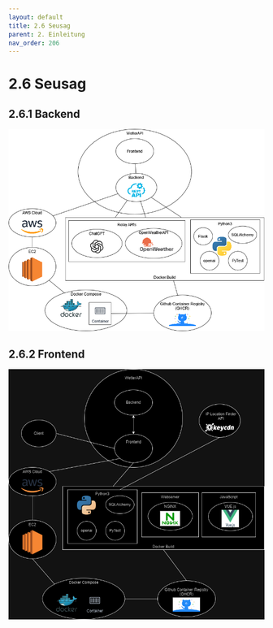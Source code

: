 ```yaml
---
layout: default
title: 2.6 Seusag
parent: 2. Einleitung
nav_order: 206
---
```


# 2.6 Seusag

## 2.6.1 Backend
![SEUSAG](../ressources/diagrams/weatherapi.png)

## 2.6.2 Frontend
![SEUSAG](../ressources/diagrams/Frontend.drawio.png)

